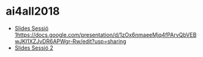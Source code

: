 # ai4all2018
* [Slides Sessió 1]()https://docs.google.com/presentation/d/1zOx6nmaeeMjq4fPArvQbVEBwJKI1XZJvDR6APWgr-Rw/edit?usp=sharing
* [Slides Sessió 2](https://docs.google.com/presentation/d/1az5jWOnGyJAlq8AsVJHiZsr-AKvuI65DH1qRMBio-6k/edit?usp=sharing)
